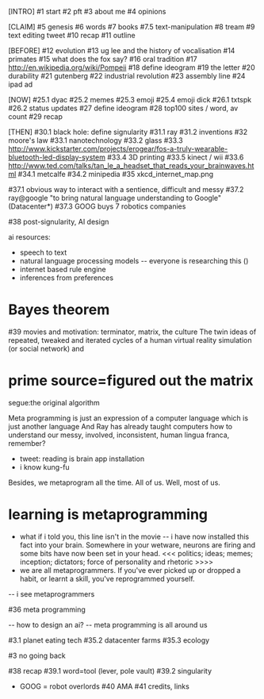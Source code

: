 [INTRO]
#1 start
#2 pft
#3 about me
#4 opinions

[CLAIM]
#5 genesis
#6 words
#7 books
#7.5 text-manipulation
#8 tream
#9 text editing tweet
#10 recap
#11 outline

[BEFORE]
#12 evolution
#13 ug lee and the history of vocalisation
#14 primates
#15 what does the fox say?
#16 oral tradition
#17 http://en.wikipedia.org/wiki/Pompeii
#18 define ideogram
#19 the letter
#20 durability
#21 gutenberg
#22 industrial revolution
#23 assembly line
#24 ipad ad

[NOW]
#25.1 dyac
#25.2 memes
#25.3 emoji
#25.4 emoji dick
#26.1 txtspk
#26.2 status updates
#27 define ideogram
#28 top100 sites / word, av count
#29 recap

[THEN]
#30.1 black hole: define signularity
#31.1 ray
#31.2 inventions
#32 moore's law
#33.1 nanotechnology
#33.2 glass
#33.3 http://www.kickstarter.com/projects/erogear/fos-a-truly-wearable-bluetooth-led-display-system
#33.4 3D printing
#33.5 kinect / wii
#33.6 http://www.ted.com/talks/tan_le_a_headset_that_reads_your_brainwaves.html
#34.1 metcalfe
#34.2 minipedia
#35 xkcd_internet_map.png

#37.1 obvious way to interact with a sentience, difficult and messy
#37.2 ray@google "to bring natural language understanding to Google" (Datacenter*)
#37.3 GOOG buys 7 robotics companies 


#38 post-signularity, AI design 

ai resources:
- speech to text
- natural language processing models
-- everyone is researching this ()
- internet based rule engine
- inferences from preferences
# Bayes theorem

#39 movies and motivation: terminator, matrix, the culture
The twin ideas of repeated, tweaked and iterated cycles of a human virtual reality
simulation (or social network) and 

# prime source=figured out the matrix
segue:the original algorithm

Meta programming is just an expression of a computer language
which is just another language
And Ray has already taught computers how to understand our messy, involved, 
inconsistent, human lingua franca, remember?
- tweet: reading is brain app installation
- i know kung-fu

Besides, we metaprogram all the time. All of us.  Well, most of us.

# learning is metaprogramming
- what if i told you, this line isn't in the movie
-- i have now installed this fact into your brain. Somewhere in your wetware, neurons are firing
and some bits have now been set in your head. 
<<< politics; ideas; memes; inception; dictators; force of personality and rhetoric >>>>
- we are all metaprogrammers. If you've ever picked up or dropped a habit,
or learnt a skill, you've reprogrammed yourself.

-- i see metaprogrammers

#36 meta programming
>>>>>>>
-- how to design an ai?
-- meta programming is all around us


#3.1 planet eating tech
#35.2 datacenter farms
#35.3 ecology


#3 no going back




#38 recap
#39.1 word=tool (lever, pole vault)
#39.2 singularity
- GOOG = robot overlords
#40 AMA
#41 credits, links
